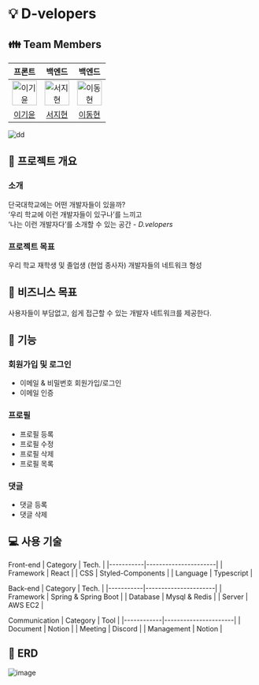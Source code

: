 # :bulb: D-velopers
## :family: Team Members

|                                         프론트                                        |                                           백엔드                                          |                                           백엔드                                          |
|:-----------------------------------------------------------------------------------------:|:-----------------------------------------------------------------------------------------:|:-----------------------------------------------------------------------------------------:|
| <img src="https://avatars.githubusercontent.com/u/99546167?v=4" width=50px alt="이기윤"/> | <img src="https://avatars.githubusercontent.com/u/79920930?v=4" width=50px alt="서지현"/> | <img src="https://avatars.githubusercontent.com/u/78404073?v=4" width=50px alt="이동현"/> |
|                          [이기윤](https://github.com/bubbletea03)                         |                          [서지현](https://github.com/ji-hyeon97)                          |                            [이동현](https://github.com/dongsuu)                           |



![dd](https://user-images.githubusercontent.com/99546167/231175053-c46b3cbb-e41d-4946-97b3-b485ec6529de.gif)


## :scroll: 프로젝트 개요

### 소개
단국대학교에는 어떤 개발자들이 있을까?  
‘우리 학교에 이런 개발자들이 있구나’를 느끼고  
‘나는 이런 개발자다’를 소개할 수 있는 공간 - *D.velopers*   

### 프로젝트 목표
우리 학교 재학생 및 졸업생 (현업 종사자) 개발자들의 네트워크 형성  
  
  
## :pushpin: 비즈니스 목표
사용자들이 부담없고, 쉽게 접근할 수 있는 개발자 네트워크를 제공한다.



## :bell: 기능
### 회원가입 및 로그인
- 이메일 & 비밀번호 회원가입/로그인
- 이메일 인증

### 프로필
- 프로필 등록
- 프로필 수정
- 프로필 삭제
- 프로필 목록

### 댓글

- 댓글 등록
- 댓글 삭제


## :computer: 사용 기술
Front-end
| Category  | Tech.                |
|-----------|----------------------|
| Framework | React |
| CSS | Styled-Components |
| Language | Typescript |

Back-end
| Category  | Tech.                |
|-----------|----------------------|
| Framework | Spring & Spring Boot |
| Database  | Mysql & Redis        |
| Server    | AWS EC2              |

Communication
| Category   | Tool                |
|------------|----------------------|
| Document   | Notion |
| Meeting    | Discord |
| Management | Notion |

## :two_men_holding_hands: ERD
![image](https://user-images.githubusercontent.com/78404073/233717105-7e68be5a-d888-4231-aba6-8991a7cef452.png)







